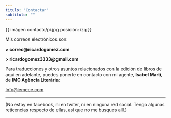 ```yaml
---
titulo: "Contactar"
subtitulo: ""
---
```

{{ imágen contacto/pi.jpg posición: izq }}

Mis correos electrónicos son:

__> correo@ricardogomez.com__

__> ricardogomez3333@gmail.com__

Para traducciones y otros asuntos relacionados con la edición de libros de aquí en adelante, puedes ponerte en contacto con mi agente, **Isabel Martí**, de **IMC Agència Literària**:
 
Info@iemece.com

* * *

(No estoy en facebook, ni en twiter, ni en ninguna red social. Tengo algunas
reticencias respecto de ellas, así que no me busques allí.)

